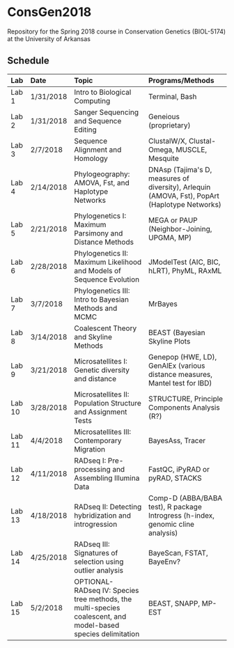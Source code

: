 # ConsGen2018
Repository for the Spring 2018 course in Conservation Genetics (BIOL-5174) at the University of Arkansas

## Schedule
| Lab           | Date           | Topic  | Programs/Methods |
| :------------|:-------------|:-----|:-----|
| Lab 1         | 1/31/2018 | Intro to Biological Computing | Terminal, Bash |
| Lab 2         | 1/31/2018    |  Sanger Sequencing and Sequence Editing | Geneious (proprietary) |
| Lab 3         | 2/7/2018    | Sequence Alignment and Homology |ClustalW/X, Clustal-Omega, MUSCLE, Mesquite|
| Lab 4 | 2/14/2018 | Phylogeography: AMOVA, Fst, and Haplotype Networks | DNAsp (Tajima's D, measures of diversity), Arlequin (AMOVA, Fst), PopArt (Haplotype Networks) |
| Lab 5 | 2/21/2018 | Phylogenetics I: Maximum Parsimony and Distance Methods | MEGA or PAUP (Neighbor-Joining, UPGMA, MP) | 
| Lab 6 | 2/28/2018 | Phylogenetics II: Maximum Likelihood and Models of Sequence Evolution | JModelTest (AIC, BIC, hLRT), PhyML, RAxML |
| Lab 7 | 3/7/2018 | Phylogenetics III: Intro to Bayesian Methods and MCMC | MrBayes | 
| Lab 8 | 3/14/2018 | Coalescent Theory and Skyline Methods | BEAST (Bayesian Skyline Plots | 
| Lab 9 | 3/21/2018 | Microsatellites I: Genetic diversity and distance | Genepop (HWE, LD), GenAlEx (various distance measures, Mantel test for IBD) | 
| Lab 10 | 3/28/2018 | Microsatellites II: Population Structure and Assignment Tests | STRUCTURE, Principle Components Analysis (R?) | 
| Lab 11 | 4/4/2018 | Microsatellites III: Contemporary Migration | BayesAss, Tracer |
| Lab 12 | 4/11/2018 | RADseq I: Pre-processing and Assembling Illumina Data | FastQC, iPyRAD or pyRAD, STACKS | 
| Lab 13 | 4/18/2018 | RADseq II: Detecting hybridization and introgression | Comp-D (ABBA/BABA test), R package Introgress (h-index, genomic cline analysis)| 
| Lab 14 | 4/25/2018 | RADseq III: Signatures of selection using outlier analysis | BayeScan, FSTAT, BayeEnv? | 
| Lab 15 | 5/2/2018 | OPTIONAL- RADseq IV: Species tree methods, the multi-species coalescent, and model-based species delimitation | BEAST, SNAPP, MP-EST | 

